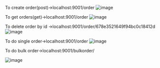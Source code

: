 To create order(post)->localhost:9001/order
![image](https://github.com/user-attachments/assets/cc470a0e-3e03-491b-917f-389e0a7a6c83)

To get orders(get)->localhost:9001/order
![image](https://github.com/user-attachments/assets/34b752a6-c502-48a5-9597-ebfed71b3d69)

To delete order by id ->localhost:9001/order/678e3521649f94bc0c18412d
![image](https://github.com/user-attachments/assets/2d88ddb6-7612-456e-8a62-2654a903b3ae)


To do single order->localhost:9001/order
![image](https://github.com/user-attachments/assets/7f9a4d74-ca0e-4122-acc3-2c2ad49ec500)



To do bulk order->localhost:9001/bulkorder/

![image](https://github.com/user-attachments/assets/a1894e6a-4bc0-426c-9d13-ec09609b4fb5)
